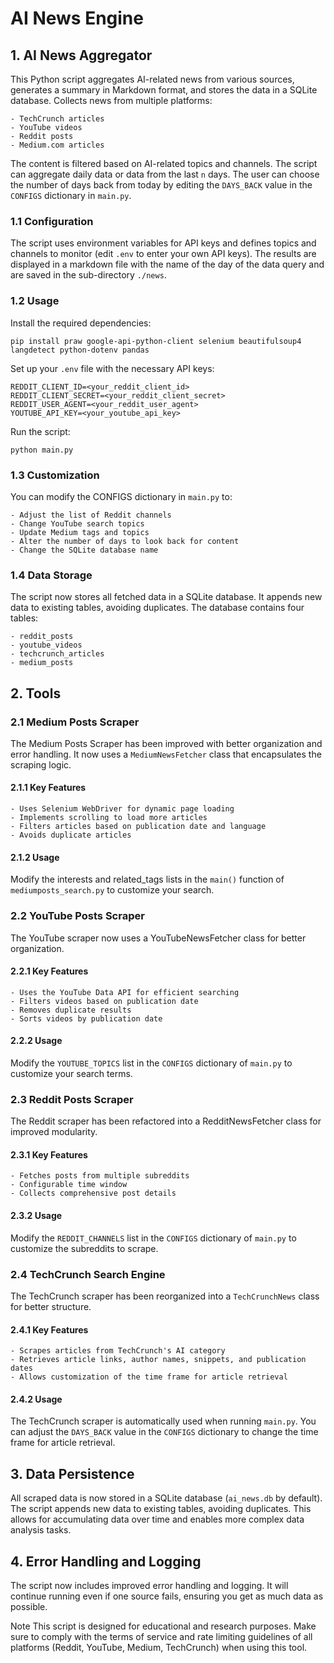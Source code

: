 # AI News Engine


## 1. AI News Aggregator
This Python script aggregates AI-related news from various sources, generates a summary in Markdown format, and stores the data in a SQLite database.
Collects news from multiple platforms:

    - TechCrunch articles
    - YouTube videos
    - Reddit posts
    - Medium.com articles

The content is filtered based on AI-related topics and channels. The script can aggregate daily data or data from the last `n` days. The user can choose the number of days back from today by editing the `DAYS_BACK` value in the `CONFIGS` dictionary in `main.py`.

### 1.1 Configuration
The script uses environment variables for API keys and defines topics and channels to monitor (edit `.env` to enter your own API keys).
The results are displayed in a markdown file with the name of the day of the data query and are saved in the sub-directory `./news`.

### 1.2 Usage

Install the required dependencies:

```
pip install praw google-api-python-client selenium beautifulsoup4 langdetect python-dotenv pandas
```

Set up your `.env` file with the necessary API keys:
```
REDDIT_CLIENT_ID=<your_reddit_client_id>
REDDIT_CLIENT_SECRET=<your_reddit_client_secret>
REDDIT_USER_AGENT=<your_reddit_user_agent>
YOUTUBE_API_KEY=<your_youtube_api_key>
```

Run the script:
```
python main.py
```

### 1.3 Customization
You can modify the CONFIGS dictionary in `main.py` to:

    - Adjust the list of Reddit channels
    - Change YouTube search topics
    - Update Medium tags and topics
    - Alter the number of days to look back for content
    - Change the SQLite database name

### 1.4 Data Storage
The script now stores all fetched data in a SQLite database. It appends new data to existing tables, avoiding duplicates. The database contains four tables:

    - reddit_posts
    - youtube_videos
    - techcrunch_articles
    - medium_posts


## 2. Tools

### 2.1 Medium Posts Scraper
The Medium Posts Scraper has been improved with better organization and error handling. It now uses a `MediumNewsFetcher` class that encapsulates the scraping logic.

#### 2.1.1 Key Features

    - Uses Selenium WebDriver for dynamic page loading
    - Implements scrolling to load more articles
    - Filters articles based on publication date and language
    - Avoids duplicate articles

#### 2.1.2 Usage
Modify the interests and related_tags lists in the `main()` function of `mediumposts_search.py` to customize your search.

### 2.2 YouTube Posts Scraper
The YouTube scraper now uses a YouTubeNewsFetcher class for better organization.

#### 2.2.1 Key Features

    - Uses the YouTube Data API for efficient searching
    - Filters videos based on publication date
    - Removes duplicate results
    - Sorts videos by publication date

#### 2.2.2 Usage
Modify the `YOUTUBE_TOPICS` list in the `CONFIGS` dictionary of `main.py` to customize your search terms.

### 2.3 Reddit Posts Scraper
The Reddit scraper has been refactored into a RedditNewsFetcher class for improved modularity.

#### 2.3.1 Key Features

    - Fetches posts from multiple subreddits
    - Configurable time window
    - Collects comprehensive post details

#### 2.3.2 Usage
Modify the `REDDIT_CHANNELS` list in the `CONFIGS` dictionary of `main.py` to customize the subreddits to scrape.

### 2.4 TechCrunch Search Engine
The TechCrunch scraper has been reorganized into a `TechCrunchNews` class for better structure.

#### 2.4.1 Key Features

    - Scrapes articles from TechCrunch's AI category
    - Retrieves article links, author names, snippets, and publication dates
    - Allows customization of the time frame for article retrieval

#### 2.4.2 Usage
The TechCrunch scraper is automatically used when running `main.py`. You can adjust the `DAYS_BACK` value in the `CONFIGS` dictionary to change the time frame for article retrieval.

## 3. Data Persistence
All scraped data is now stored in a SQLite database (`ai_news.db` by default). The script appends new data to existing tables, avoiding duplicates. This allows for accumulating data over time and enables more complex data analysis tasks.

## 4. Error Handling and Logging
The script now includes improved error handling and logging. It will continue running even if one source fails, ensuring you get as much data as possible.

Note
This script is designed for educational and research purposes. Make sure to comply with the terms of service and rate limiting guidelines of all platforms (Reddit, YouTube, Medium, TechCrunch) when using this tool.